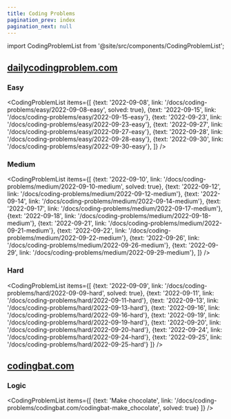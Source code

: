 ```yaml
---
title: Coding Problems
pagination_prev: index
pagination_next: null
---
```

import CodingProblemList from '@site/src/components/CodingProblemList';

## [dailycodingproblem.com](https://www.dailycodingproblem.com/)

### Easy
<CodingProblemList items={[ 
    {text: '2022-09-08', link: '/docs/coding-problems/easy/2022-09-08-easy', solved: true},
    {text: '2022-09-15', link: '/docs/coding-problems/easy/2022-09-15-easy'},
    {text: '2022-09-23', link: '/docs/coding-problems/easy/2022-09-23-easy'},
    {text: '2022-09-27', link: '/docs/coding-problems/easy/2022-09-27-easy'},
    {text: '2022-09-28', link: '/docs/coding-problems/easy/2022-09-28-easy'},
    {text: '2022-09-30', link: '/docs/coding-problems/easy/2022-09-30-easy'},
]} />

### Medium
<CodingProblemList items={[ 
    {text: '2022-09-10', link: '/docs/coding-problems/medium/2022-09-10-medium', solved: true},
    {text: '2022-09-12', link: '/docs/coding-problems/medium/2022-09-12-medium'},
    {text: '2022-09-14', link: '/docs/coding-problems/medium/2022-09-14-medium'},
    {text: '2022-09-17', link: '/docs/coding-problems/medium/2022-09-17-medium'},
    {text: '2022-09-18', link: '/docs/coding-problems/medium/2022-09-18-medium'},
    {text: '2022-09-21', link: '/docs/coding-problems/medium/2022-09-21-medium'},
    {text: '2022-09-22', link: '/docs/coding-problems/medium/2022-09-22-medium'},
    {text: '2022-09-26', link: '/docs/coding-problems/medium/2022-09-26-medium'},
    {text: '2022-09-29', link: '/docs/coding-problems/medium/2022-09-29-medium'},
]} />

### Hard
<CodingProblemList items={[ 
    {text: '2022-09-09', link: '/docs/coding-problems/hard/2022-09-09-hard', solved: true},
    {text: '2022-09-11', link: '/docs/coding-problems/hard/2022-09-11-hard'},
    {text: '2022-09-13', link: '/docs/coding-problems/hard/2022-09-13-hard'},
    {text: '2022-09-16', link: '/docs/coding-problems/hard/2022-09-16-hard'},
    {text: '2022-09-19', link: '/docs/coding-problems/hard/2022-09-19-hard'},
    {text: '2022-09-20', link: '/docs/coding-problems/hard/2022-09-20-hard'},
    {text: '2022-09-24', link: '/docs/coding-problems/hard/2022-09-24-hard'},
    {text: '2022-09-25', link: '/docs/coding-problems/hard/2022-09-25-hard'}
]} />

## [codingbat.com](https://codingbat.com/prob/p190859)

### Logic
<CodingProblemList items={[ 
    {text: 'Make chocolate', link: '/docs/coding-problems/codingbat.com/codingbat-make_chocolate', solved: true}
]} />